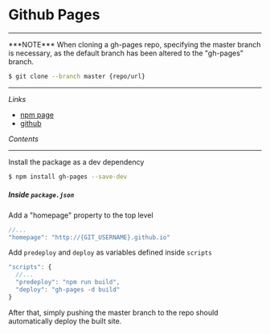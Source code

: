 # Github Pages

---

\*\*\*NOTE\*\*\* When cloning a gh-pages repo, specifying the master branch is necessary, as the default branch has been altered to the "gh-pages" branch.

```bash
$ git clone --branch master {repo/url}
```

---

_Links_

- [npm page](https://www.npmjs.com/package/gh-pages)
- [github](https://github.com/tschaub/gh-pages)

_Contents_

---

Install the package as a dev dependency

```bash
$ npm install gh-pages --save-dev
```

##### Inside `package.json`

Add a "homepage" property to the top level

```js
//...
"homepage": "http://{GIT_USERNAME}.github.io"
```

Add `predeploy` and `deploy` as variables defined inside `scripts`

```js
"scripts": {
  //...
  "predeploy": "npm run build",
  "deploy": "gh-pages -d build"
}
```

After that, simply pushing the master branch to the repo should automatically deploy the built site.
